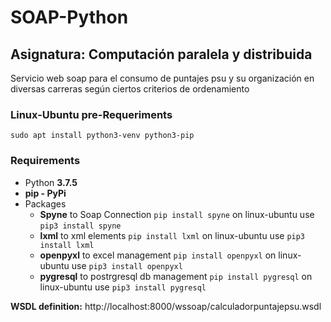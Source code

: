 # SOAP-Python
## Asignatura: Computación paralela y distribuida

Servicio web soap para el consumo de puntajes psu y su organización en diversas carreras según ciertos criterios de ordenamiento

### Linux-Ubuntu pre-Requeriments

`sudo apt install python3-venv python3-pip`

### Requirements

* Python **3.7.5**
* **pip - PyPi**
* Packages
    * **Spyne** to Soap Connection `pip install spyne` on linux-ubuntu use `pip3 install spyne`
    * **lxml** to xml elements `pip install lxml` on linux-ubuntu use `pip3 install lxml`
    * **openpyxl** to excel management `pip install openpyxl` on linux-ubuntu use `pip3 install openpyxl`
    * **pygresql** to postrgresql db management `pip install pygresql` on linux-ubuntu use `pip3 install pygresql`

**WSDL definition:** http://localhost:8000/wssoap/calculadorpuntajepsu.wsdl
